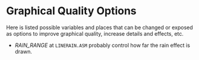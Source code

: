 Graphical Quality Options
=========================
Here is listed possible variables and places that can be changed or exposed as options to improve graphical quality,
increase details and effects, etc.

* _RAIN_RANGE_ at `LINERAIN.ASM` probably control how far the rain effect is drawn.
